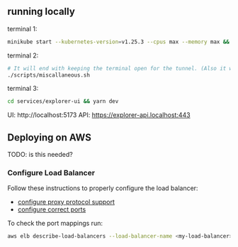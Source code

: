 ## running locally

terminal 1:

```sh
minikube start --kubernetes-version=v1.25.3 --cpus max --memory max && skaffold run
```

terminal 2:

```sh
# It will end with keeping the terminal open for the tunnel. (Also it will ask for your password)
./scripts/miscallaneous.sh
```

terminal 3:

```sh
cd services/explorer-ui && yarn dev
```

UI: http://localhost:5173
API: https://explorer-api.localhost:443

## Deploying on AWS

TODO: is this needed?

### Configure Load Balancer

Follow these instructions to properly configure the load balancer:

- [configure proxy protocol support](https://docs.aws.amazon.com/elasticloadbalancing/latest/classic/enable-proxy-protocol.html)
- [configure correct ports](https://stackoverflow.com/a/56948614/8678661)

To check the port mappings run:

```sh
aws elb describe-load-balancers --load-balancer-name <my-load-balancer>
```
